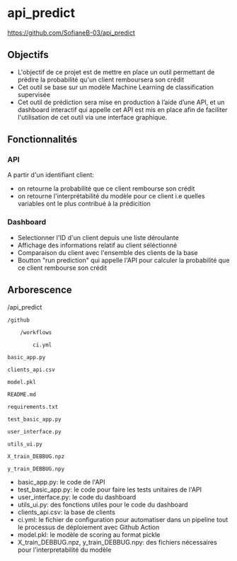 # api_predict

https://github.com/SofianeB-03/api_predict


## Objectifs

- L'objectif de ce projet est de mettre en place un outil permettant de prédire la probabilité qu'un client remboursera son crédit
- Cet outil se base sur un modèle Machine Learning de classification supervisée
- Cet outil de prédiction sera mise en production à l’aide d’une API, et un dashboard interactif qui appelle cet API est mis en place afin de faciliter l'utilisation de cet outil via une interface graphique.


## Fonctionnalités

### API

A partir d'un identifiant client:
- on retourne la probabilité que ce client rembourse son crédit
- on retourne l'interprétabilité du modèle pour ce client i.e quelles variables ont le plus contribué à la prédicition


### Dashboard

- Selectionner l'ID d'un client depuis une liste déroulante
- Affichage des informations relatif au client séléctionné
- Comparaison du client avec l'ensemble des clients de la base
- Boutton "run prediction" qui appelle l'API pour calculer la probabilité que ce client rembourse son crédit


## Arborescence

/api_predict

	/github

		/workflows

			ci.yml

	basic_app.py

	clients_api.csv

	model.pkl

	README.md

	requirements.txt

	test_basic_app.py

	user_interface.py

	utils_ui.py

	X_train_DEBBUG.npz
	
	y_train_DEBBUG.npy



- basic_app.py: le code de l'API
- test_basic_app.py: le code pour faire les tests unitaires de l'API
- user_interface.py: le code du dashboard
- utils_ui.py: des fonctions utiles pour le code du dashboard
- clients_api.csv: la base de clients
- ci.yml: le fichier de configuration pour automatiser dans un pipeline tout le processus de déploiement avec Github Action
- model.pkl: le modèle de scoring au format pickle
- X_train_DEBBUG.npz, y_train_DEBBUG.npy: des fichiers nécessaires pour l'interpretabilité du modèle